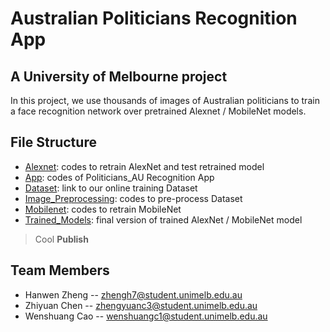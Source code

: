 # Australian Politicians Recognition App
## A University of Melbourne project
In this project, we use thousands of images of Australian politicians to train a face recognition network over pretrained Alexnet / MobileNet models.

## File Structure
- [Alexnet](https://github.com/HanwenZheng/PoliticiansAU_Recognition/tree/master/Alexnet "Alexnet"): codes to retrain AlexNet and test retrained model
- [App](https://github.com/HanwenZheng/PoliticiansAU_Recognition/tree/master/App "App"): codes of Politicians_AU Recognition App
- [Dataset](https://github.com/HanwenZheng/PoliticiansAU_Recognition/tree/master/Dataset "Dataset"): link to our online training Dataset
- [Image_Preprocessing](https://github.com/HanwenZheng/PoliticiansAU_Recognition/tree/master/Image_Preprocessing "Image_Preprocessing"): codes to pre-process Dataset
- [Mobilenet](https://github.com/HanwenZheng/PoliticiansAU_Recognition/tree/master/Mobilenet "Mobilenet"): codes to retrain MobileNet
- [Trained_Models](https://github.com/HanwenZheng/PoliticiansAU_Recognition/tree/master/Trained_Models "Trained_Models"): final version of trained AlexNet / MobileNet model

> Cool **Publish**

## Team Members
- Hanwen Zheng -- zhengh7@student.unimelb.edu.au
- Zhiyuan Chen -- zhengyuanc3@student.unimelb.edu.au
- Wenshuang Cao -- wenshuangc1@student.unimelb.edu.au

